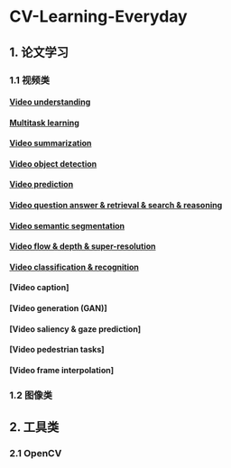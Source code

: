 # CV-Learning-Everyday

## 1. 论文学习

### 1.1 视频类

#### [Video understanding](https://github.com/huuuuusy/CV-Learning-Everyday/blob/master/video-based/T001-Video%20understanding.md)

#### [Multitask learning](https://github.com/huuuuusy/CV-Learning-Everyday/blob/master/video-based/T002-Multitask%20Learning.md)

#### [Video summarization](https://github.com/huuuuusy/CV-Learning-Everyday/blob/master/video-based/T003-Video%20summarization.md)

#### [Video object detection](https://github.com/huuuuusy/CV-Learning-Everyday/blob/master/video-based/T004-Video%20object%20detection.md)

#### [Video prediction](https://github.com/huuuuusy/CV-Learning-Everyday/blob/master/video-based/T005-Video%20prediction.md)

#### [Video question answer & retrieval & search & reasoning](https://github.com/huuuuusy/CV-Learning-Everyday/blob/master/video-based/T006-Video%20question%20answer%20%26%20retrieval%20%26%20search%20%26%20reasoning.md)

#### [Video semantic segmentation](https://github.com/huuuuusy/CV-Learning-Everyday/blob/master/video-based/T007-Video%20semantic%20segmentation.md)

#### [Video flow & depth & super-resolution](https://github.com/huuuuusy/CV-Learning-Everyday/blob/master/video-based/T008-Video%20flow%20%26%20depth%20%26%20super-resolution.md)

#### [Video classification & recognition](https://github.com/huuuuusy/CV-Learning-Everyday/blob/master/video-based/T009-Video%20classification%20%26%20recognition.md)

#### [Video caption]

#### [Video generation (GAN)]

#### [Video saliency & gaze prediction]

#### [Video pedestrian tasks]

#### [Video frame interpolation]

### 1.2 图像类

## 2. 工具类

### 2.1 OpenCV
